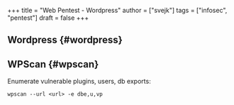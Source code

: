 +++
title = "Web Pentest - Wordpress"
author = ["svejk"]
tags = ["infosec", "pentest"]
draft = false
+++

## Wordpress {#wordpress}


## WPScan {#wpscan}

Enumerate vulnerable plugins, users, db exports:

```shell
wpscan --url <url> -e dbe,u,vp
```

